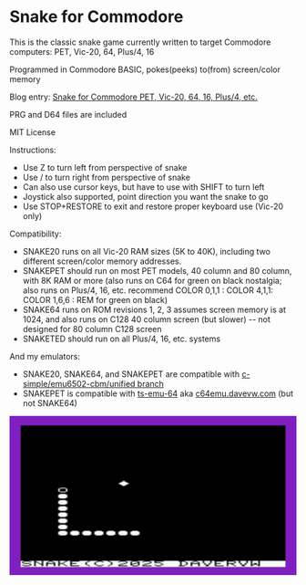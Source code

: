 # Snake for Commodore #

This is the classic snake game currently written to target Commodore computers: PET, Vic-20, 64, Plus/4, 16

Programmed in Commodore BASIC, pokes(peeks) to(from) screen/color memory

Blog entry: [Snake for Commodore PET, Vic-20, 64, 16, Plus/4, etc.](https://techwithdave.davevw.com/2025/04/snake-for-commodore-vic-20.html)

PRG and D64 files are included

MIT License

Instructions:

* Use Z to turn left from perspective of snake
* Use / to turn right from perspective of snake
* Can also use cursor keys, but have to use with SHIFT to turn left
* Joystick also supported, point direction you want the snake to go
* Use STOP+RESTORE to exit and restore proper keyboard use (Vic-20 only)

Compatibility:
  
* SNAKE20 runs on all Vic-20 RAM sizes (5K to 40K), including two different screen/color memory addresses.
* SNAKEPET should run on most PET models, 40 column and 80 column, with 8K RAM or more (also runs on C64 for green on black nostalgia; also runs on Plus/4, 16, etc. recommend COLOR 0,1,1 : COLOR 4,1,1: COLOR 1,6,6 : REM for green on black)
* SNAKE64 runs on ROM revisions 1, 2, 3 assumes screen memory is at 1024, and also runs on C128 40 column screen (but slower) -- not designed for 80 column C128 screen
* SNAKETED should run on all Plus/4, 16, etc. systems

And my emulators:

* SNAKE20, SNAKE64, and SNAKEPET are compatible with [c-simple/emu6502-cbm/unified branch](https://github.com/davervw/c-simple-emu6502-cbm/tree/unified)
* SNAKEPET is compatible with [ts-emu-64](https://github.com/davervw/ts-emu-c64) aka [c64emu.davevw.com](http://c64emu.davevw.com/) (but not SNAKE64)

![screenshot](media/snake.png)
